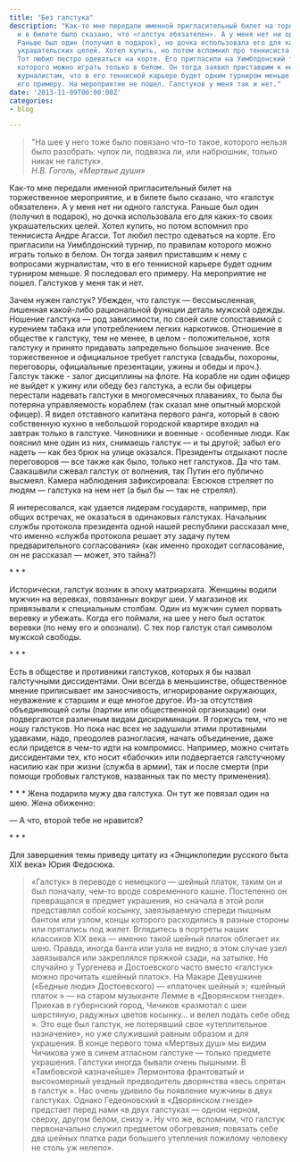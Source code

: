 ```yaml
---
title: "Без галстука"
description: "Как-то мне передали именной пригласительный билет на торжественное мероприятие,
  и в билете было сказано, что «галстук обязателен». А у меня нет ни одного галстука.
  Раньше был один (получил в подарок), но дочка использовала его для каких-то своих
  украшательских целей. Хотел купить, но потом вспомнил про теннисиста Андре Агасси.
  Тот любил пестро одеваться на корте. Его пригласили на Уимблдонский турнир, по правилам
  которого можно играть только в белом. Он тогда заявил приставшим к нему с вопросами
  журналистам, что в его теннисной карьере будет одним турниром меньше. Я последовал
  его примеру. На мероприятие не пошел. Галстуков у меня так и нет."
date: '2013-11-09T00:00:00Z'
categories:
- blog

---
```

> "На шее у него тоже было повязано что-то такое, которого нельзя было разобрать: чулок ли, подвязка ли, или набрюшник, только никак не галстук».<br />
> *Н.В. Гоголь, «Мертвые души»*

Как-то мне передали именной пригласительный билет на торжественное мероприятие, и в билете было сказано, что «галстук обязателен». А у меня нет ни одного галстука. Раньше был один (получил в подарок), но дочка использовала его для каких-то своих украшательских целей. Хотел купить, но потом вспомнил про теннисиста Андре Агасси. Тот любил пестро одеваться на корте. Его пригласили на Уимблдонский турнир, по правилам которого можно играть только в белом. Он тогда заявил приставшим к нему с вопросами журналистам, что в его теннисной карьере будет одним турниром меньше. Я последовал его примеру. На мероприятие не пошел. Галстуков у меня так и нет.

Зачем нужен галстук? Убежден, что галстук —&nbsp;бессмысленная, лишенная какой-либо рациональной функции деталь мужской одежды. Ношение галстука —&nbsp;род зависимости, по своей силе сопоставимой с курением табака или употреблением легких наркотиков. Отношение в обществе к галстуку, тем не менее, в целом - положительное, хотя галстуку и принято придавать запредельно большое значение. Все торжественное и официальное требует галстука (свадьбы, похороны, переговоры, официальные презентации, ужины и обеды и проч.). Галстук также - залог дисциплины на флоте. На корабле ни один офицер не выйдет к ужину или обеду без галстука, а если бы офицеры перестали надевать галстуки в многомесячных плаваниях, то была бы потеряна управляемость кораблем (так сказал мне опытный морской офицер). Я видел отставного капитана первого ранга, который в свою собственную кухню в небольшой городской квартире входил на завтрак только в галстуке. Чиновники и военные - особенные люди. Как пояснил мне один из них, снимаешь галстук —&nbsp;и ты другой; забыл его надеть —&nbsp;как без брюк на улице оказался. Президенты отдыхают после переговоров —&nbsp;все также как было, только нет галстуков. Да что там. Саакашвили сжевал галстук от волнения, так Путин его публично высмеял. Камера наблюдения зафиксировала: Евсюков стреляет по людям —&nbsp;галстука на нем нет (а был бы —&nbsp;так не стрелял).

Я интересовался, как удается лидерам государств, например, при общих встречах, не оказаться в одинаковых галстуках. Начальник службы протокола президента одной нашей республики рассказал мне, что именно «служба протокола решает эту задачу путем предварительного согласования» (как именно проходит согласование, он не рассказал —&nbsp;может, это тайна?)

\*&nbsp;\*&nbsp;\*

Исторически, галстук возник в эпоху матриархата. Женщины водили мужчин на веревках, повязанных вокруг шеи. У магазинов их привязывали к специальным столбам. Один из мужчин сумел порвать веревку и убежать. Когда его поймали, на шее у него был остаток веревки (по нему его и опознали). С тех пор галстук стал символом мужской свободы.  

\*&nbsp;\*&nbsp;\*

Есть в обществе и противники галстуков, которых я бы назвал галстучными диссидентами. Они всегда в меньшинстве, общественное мнение приписывает им заносчивость, игнорирование окружающих, неуважение к старшим и еще многое другое. Из-за отсутствия объединяющей силы (партии или общественной организации) они подвергаются различным видам дискриминации. Я горжусь тем, что не ношу галстуков. Но пока нас всех не задушили этими противными удавками, надо, преодолев разногласия, начать объединение, даже если придется в чем-то идти на компромисс. Например, можно считать диссидентами тех, кто носит «бабочки» или подвергается галстучному насилию как при жизни (служба в армии), так и после смерти (при помощи гробовых галстуков, названных так по месту применения).  

\*&nbsp;\*&nbsp;\*
Жена подарила мужу два галстука. Он тут же повязал один на шею. Жена обиженно:

—&nbsp;А что, второй тебе не нравится? 

\*&nbsp;\*&nbsp;\*

Для завершения темы приведу цитату из «Энциклопедии русского быта XIX века» Юрия Федосюка.

> «Галстук» в переводе с немецкого —&nbsp;шейный платок, таким он и был поначалу, чем-то вроде современного кашне. Постепенно он превращался в предмет украшения, но сначала в этой роли представлял собой косынку, завязываемую спереди пышным бантом или узлом, концы которого расходились в разные стороны или прятались под жилет. Вглядитесь в портреты наших классиков XIX века —&nbsp;именно такой шейный платок облегает их шею. Правда, иногда банта или узла не видно; в этом случае узел завязывался или закреплялся пряжкой сзади, на затылке. Не случайно у Тургенева и Достоевского часто вместо «галстук» можно прочитать «шейный платок». На Макаре Девушкине («Бедные люди» Достоевского) —&nbsp;«платочек шейный »; «шейный платок » —&nbsp;на старом музыканте Лемме в «Дворянском гнезде». Приехав в губернский город, Чичиков «размотал с шеи шерстяную, радужных цветов косынку… и велел подать себе обед ». Это еще был галстук, не потерявший свое «утеплительное назначение», но уже служивший равным образом и для украшения. В конце первого тома «Мертвых душ» мы видим Чичикова уже в синем атласном галстуке —&nbsp;только предмете украшения. 
Галстуки иногда бывали очень пышными. В «Тамбовской казначейше» Лермонтова франтоватый и высокомерный уездный предводитель дворянства «весь спрятан в галстук ».
Нас очень удивило бы появление мужчины в двух галстуках. Однако Гедеоновский в «Дворянском гнезде» предстает перед нами «в двух галстуках —&nbsp;одном черном, сверху, другом белом, снизу ». Ну что же, вспомним, что галстук первоначально служил предметом обогревания; повязать себе два шейных платка ради большего утепления пожилому человеку не столь уж нелепо». 



